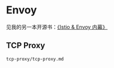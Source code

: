 # Envoy

见我的另一本开源书：[《Istio & Envoy 内幕》](https://istio-insider.mygraphql.com/)

## TCP Proxy
```{toctree}
tcp-proxy/tcp-proxy.md
```